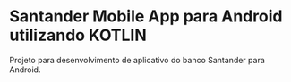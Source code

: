 # Santander Mobile App para Android utilizando KOTLIN
Projeto para desenvolvimento de aplicativo do banco Santander para Android.
